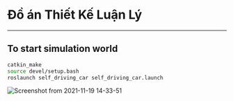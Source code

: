 # Đồ án Thiết Kế Luận Lý


---
## To start simulation world

```bash
catkin_make
source devel/setup.bash
roslaunch self_driving_car self_driving_car.launch
```
![Screenshot from 2021-11-19 14-33-51](https://user-images.githubusercontent.com/86301240/142583653-d15ffcc5-4a26-47b4-aded-1088f51210cb.png)
